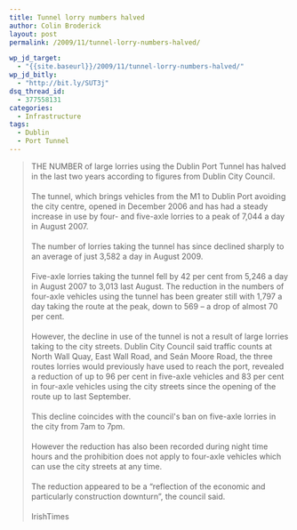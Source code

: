 ```yaml
---
title: Tunnel lorry numbers halved
author: Colin Broderick
layout: post
permalink: /2009/11/tunnel-lorry-numbers-halved/

wp_jd_target:
  - "{{site.baseurl}}/2009/11/tunnel-lorry-numbers-halved/"
wp_jd_bitly:
  - "http://bit.ly/SUT3j"
dsq_thread_id:
  - 377558131
categories:
  - Infrastructure
tags:
  - Dublin
  - Port Tunnel
---
```

> <p style="line-height: 18px; margin-top: 0px; margin-right: 0px; margin-bottom: 18px; margin-left: 0px;">
>   THE NUMBER of large lorries using the Dublin Port Tunnel has halved in the last two years according to figures from Dublin City Council.
> </p>
> 
> <p style="line-height: 18px; margin-top: 0px; margin-right: 0px; margin-bottom: 18px; margin-left: 0px;">
>   The tunnel, which brings vehicles from the M1 to Dublin Port avoiding the city centre, opened in December 2006 and has had a steady increase in use by four- and five-axle lorries to a peak of 7,044 a day in August 2007.
> </p>
> 
> <p style="line-height: 18px; margin-top: 0px; margin-right: 0px; margin-bottom: 18px; margin-left: 0px;">
>   The number of lorries taking the tunnel has since declined sharply to an average of just 3,582 a day in August 2009.
> </p>
> 
> <p style="line-height: 18px; margin-top: 0px; margin-right: 0px; margin-bottom: 18px; margin-left: 0px;">
>   Five-axle lorries taking the tunnel fell by 42 per cent from 5,246 a day in August 2007 to 3,013 last August. The reduction in the numbers of four-axle vehicles using the tunnel has been greater still with 1,797 a day taking the route at the peak, down to 569 – a drop of almost 70 per cent.
> </p>
> 
> <p style="line-height: 18px; margin-top: 0px; margin-right: 0px; margin-bottom: 18px; margin-left: 0px;">
>   However, the decline in use of the tunnel is not a result of large lorries taking to the city streets. Dublin City Council said traffic counts at North Wall Quay, East Wall Road, and Seán Moore Road, the three routes lorries would previously have used to reach the port, revealed a reduction of up to 96 per cent in five-axle vehicles and 83 per cent in four-axle vehicles using the city streets since the opening of the route up to last September.
> </p>
> 
> <p style="line-height: 18px; margin-top: 0px; margin-right: 0px; margin-bottom: 18px; margin-left: 0px;">
>   This decline coincides with the council's ban on five-axle lorries in the city from 7am to 7pm.
> </p>
> 
> <p style="line-height: 18px; margin-top: 0px; margin-right: 0px; margin-bottom: 18px; margin-left: 0px;">
>   However the reduction has also been recorded during night time hours and the prohibition does not apply to four-axle vehicles which can use the city streets at any time.
> </p>
> 
> <p style="line-height: 18px; margin-top: 0px; margin-right: 0px; margin-bottom: 18px; margin-left: 0px;">
>   The reduction appeared to be a “reflection of the economic and particularly construction downturn”, the council said.
> </p>
> 
> <p style="line-height: 18px; margin-top: 0px; margin-right: 0px; margin-bottom: 18px; margin-left: 0px;">
>   IrishTimes
> </p>

